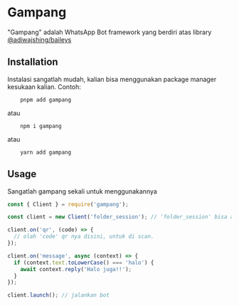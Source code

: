 # Gampang

"Gampang" adalah WhatsApp Bot framework yang berdiri atas library [@adiwajshing/baileys](https://npmjs.com/package/baileys)

## Installation

Instalasi sangatlah mudah, kalian bisa menggunakan package manager kesukaan kalian. Contoh:

```
    pnpm add gampang
```

atau

```
    npm i gampang
```

atau

```
    yarn add gampang
```

## Usage

Sangatlah gampang sekali untuk menggunakannya

```js
const { Client } = require('gampang');

const client = new Client('folder_session'); // 'folder_session' bisa arahin ke direktori session kalian yah

client.on('qr', (code) => {
  // olah 'code' qr nya disini, untuk di scan.
});

client.on('message', async (context) => {
  if (context.text.toLowerCase() === 'halo') {
    await context.reply('Halo juga!!');
  }
});

client.launch(); // jalankan bot
```
